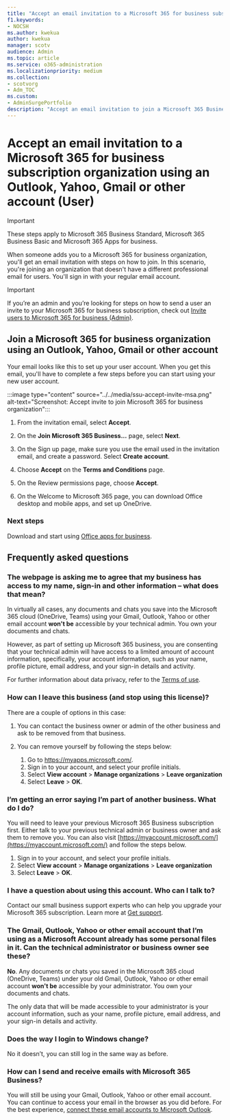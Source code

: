 ```yaml
---
title: "Accept an email invitation to a Microsoft 365 for business subscription organization using an Outlook, Yahoo, Gmail or other account (User)"
f1.keywords:
- NOCSH
ms.author: kwekua
author: kwekua
manager: scotv
audience: Admin
ms.topic: article
ms.service: o365-administration
ms.localizationpriority: medium
ms.collection: 
- scotvorg
- Adm_TOC
ms.custom: 
- AdminSurgePortfolio
description: "Accept an email invitation to join a Microsoft 365 Business Standard organization using an Outlook, Yahoo, Gmail or other account."
---
```


# Accept an email invitation to a Microsoft 365 for business subscription organization using an Outlook, Yahoo, Gmail or other account (User)

> [!IMPORTANT]
> These steps apply to Microsoft 365 Business Standard, Microsoft 365 Business Basic and Microsoft 365 Apps for business.

When someone adds you to a Microsoft 365 for business organization, you'll get an email invitation with steps on how to join. In this scenario, you're joining an organization that doesn't have a different professional email for users. You'll sign in with your regular email account.

> [!IMPORTANT]
> If you’re an admin and you’re looking for steps on how to send a user an invite to your Microsoft 365 for business subscription, check out [Invite users to Microsoft 365 for business (Admin)](admin-invite-business-standard.md).

## Join a Microsoft 365 for business organization using an Outlook, Yahoo, Gmail or other account

Your email looks like this to set up your user account. When you get this email, you'll have to complete a few steps before you can start using your new user account.

:::image type="content" source="../../media/ssu-accept-invite-msa.png" alt-text="Screenshot: Accept invite to join Microsoft 365 for business organization":::

1. From the invitation email, select **Accept**.

2. On the **Join Microsoft 365 Business...** page, select **Next**.

3. On the Sign up page, make sure you use the email used in the invitation email, and create a password. Select **Create account**.

4. Choose **Accept** on the **Terms and Conditions** page.

5. On the Review permissions page, choose **Accept**.

6. On the Welcome to Microsoft 365 page, you can download Office desktop and mobile apps, and set up OneDrive.

### Next steps

Download and start using [Office apps for business](https://support.microsoft.com/office/install-office-apps-from-office-365-dcf2d841-dac7-455b-9a77-fc8f7ee92702).

## Frequently asked questions

### The webpage is asking me to agree that my business has access to my name, sign-in and other information – what does that mean?

In virtually all cases, any documents and chats you save into the Microsoft 365 cloud (OneDrive, Teams) using your Gmail, Outlook, Yahoo or other email account **won't be** accessible by your technical admin. You own your documents and chats.

However, as part of setting up Microsoft 365 business, you are consenting that your technical admin will have access to a limited amount of account information, specifically, your account information, such as your name, profile picture, email address, and your sign-in details and activity.

For further information about data privacy, refer to the [Terms of use](https://ssu.office.com/terms/en-US/smb_eula.txt).

### How can I leave this business (and stop using this license)?

There are a couple of options in this case:  

1. You can contact the business owner or admin of the other business and ask to be removed from that business.

2. You can remove yourself by following the steps below:

    1. Go to https://myapps.microsoft.com/.
    2. Sign in to your account, and select your profile initials.
    3. Select **View account** > **Manage organizations** > **Leave organization**
    4. Select **Leave** > **OK**.

### I’m getting an error saying I’m part of another business.  What do I do?

You will need to leave your previous Microsoft 365 Business subscription first. Either talk to your previous technical admin or business owner and ask them to remove you. You can also visit [https://myaccount.microsoft.com/](https://myaccount.microsoft.com/) and follow the steps below.

1. Sign in to your account, and select your profile initials.
2. Select **View account** > **Manage organizations** > **Leave organization**
3. Select **Leave** > **OK**.

### I have a question about using this account. Who can I talk to?

Contact our small business support experts who can help you upgrade your Microsoft 365 subscription. Learn more at [Get support](../get-help-support.md).

### The Gmail, Outlook, Yahoo or other email account that I’m using as a Microsoft Account already has some personal files in it. Can the technical administrator or business owner see these?

**No**. Any documents or chats you saved in the Microsoft 365 cloud (OneDrive, Teams) under your old Gmail, Outlook, Yahoo or other email account **won't be** accessible by your administrator.  You own your documents and chats.

The only data that will be made accessible to your administrator is your account information, such as your name, profile picture, email address, and your sign-in details and activity.

### Does the way I login to Windows change?

No it doesn’t, you can still log in the same way as before.

### How can I send and receive emails with Microsoft 365 Business?

You will still be using your Gmail, Outlook, Yahoo or other email account.  You can continue to access your email in the browser as you did before. For the best experience, [connect these email accounts to Microsoft Outlook](https://support.microsoft.com/office/add-an-email-account-to-outlook-6e27792a-9267-4aa4-8bb6-c84ef146101b).
